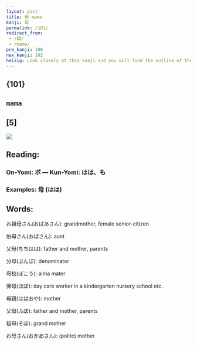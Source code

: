 ```yaml
---
layout: post
title: 母 mama
kanji: 母
permalink: /101/
redirect_from:
 - /母/
 - /mama/
pre_kanji: 100
nex_kanji: 102
heisig: Look closely at this kanji and you will find the outline of the kanji for <i>woman</i> in it, the second stroke of which has been expanded to make space for the two breasts that make her a <b>mama</b>. Likening this sound to a baby nursing at its mother's breast has afforded some scholars of comparative linguistics a way to explain the presence of the same word across a wide range of language groups.
---
```


## {101}

## `mama`

## [5]

<div class="stroke"><img src="E6AF8D.png" /></div>

## Reading:

### On-Yomi: ボ &mdash; Kun-Yomi: はは、も

### Examples: 母 (はは)

## Words:

お祖母さん(おばあさん): grandmother, female senior-citizen

伯母さん(おばさん): aunt

父母(ちちはは): father and mother, parents

分母(ぶんぼ): denominator

母校(ぼこう): alma mater

保母(ほぼ): day care worker in a kindergarten nursery school etc.

母親(ははおや): mother

父母(ふぼ): father and mother, parents

祖母(そぼ): grand mother

お母さん(おかあさん): (polite) mother
